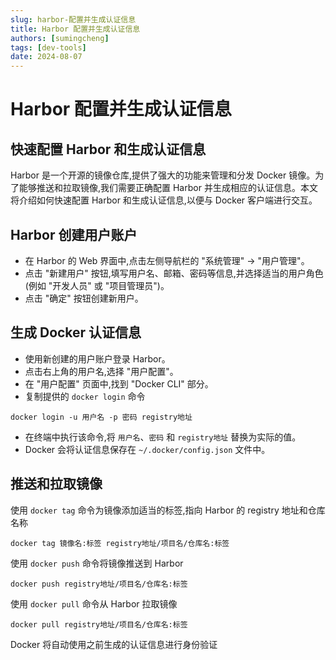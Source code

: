 ```yaml
---
slug: harbor-配置并生成认证信息
title: Harbor 配置并生成认证信息
authors: [sumingcheng]
tags: [dev-tools]
date: 2024-08-07
---
```


# Harbor 配置并生成认证信息

## 快速配置 Harbor 和生成认证信息

Harbor 是一个开源的镜像仓库,提供了强大的功能来管理和分发 Docker 镜像。为了能够推送和拉取镜像,我们需要正确配置 Harbor 并生成相应的认证信息。本文将介绍如何快速配置 Harbor 和生成认证信息,以便与 Docker 客户端进行交互。

## Harbor 创建用户账户

- 在 Harbor 的 Web 界面中,点击左侧导航栏的 "系统管理" -> "用户管理"。
- 点击 "新建用户" 按钮,填写用户名、邮箱、密码等信息,并选择适当的用户角色(例如 "开发人员" 或 "项目管理员")。
- 点击 "确定" 按钮创建新用户。

## 生成 Docker 认证信息

- 使用新创建的用户账户登录 Harbor。
- 点击右上角的用户名,选择 "用户配置"。
- 在 "用户配置" 页面中,找到 "Docker CLI" 部分。
- 复制提供的 `docker login` 命令

```
docker login -u 用户名 -p 密码 registry地址
```

- 在终端中执行该命令,将 `用户名`、`密码` 和 `registry地址` 替换为实际的值。
- Docker 会将认证信息保存在 `~/.docker/config.json` 文件中。

## 推送和拉取镜像

使用 `docker tag` 命令为镜像添加适当的标签,指向 Harbor 的 registry 地址和仓库名称

```
docker tag 镜像名:标签 registry地址/项目名/仓库名:标签
```

使用 `docker push` 命令将镜像推送到 Harbor

```
docker push registry地址/项目名/仓库名:标签
```

使用 `docker pull` 命令从 Harbor 拉取镜像

```
docker pull registry地址/项目名/仓库名:标签
```

Docker 将自动使用之前生成的认证信息进行身份验证
